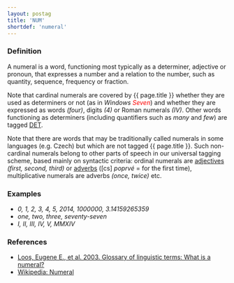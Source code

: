 ```yaml
---
layout: postag
title: 'NUM'
shortdef: 'numeral'
---
```


### Definition

A numeral is a word, functioning most typically as a determiner, adjective or pronoun, that expresses a number and a
relation to the number, such as quantity, sequence, frequency or fraction.

Note that cardinal numerals are covered by {{ page.title }} whether they are used as determiners or not (as in _Windows <span style='color:red'>Seven</span>_) and whether they are expressed as words _(four)_, digits _(4)_ or Roman numerals _(IV)_. Other words functioning as determiners (including quantifiers such as _many_ and _few_) are tagged <a href="DET.html">DET</a>.

Note that there are words that may be traditionally called numerals in some languages (e.g. Czech) but which are not tagged {{ page.title }}. Such non-cardinal numerals belong to other parts of speech in our universal tagging scheme, based mainly on syntactic criteria: ordinal numerals are <a href="ADJ.html">adjectives</a> _(first, second, third)_ or <a href="ADV.html">adverbs</a> ([cs] _poprvé_ = for the first time), multiplicative numerals are adverbs _(once, twice)_ etc.

### Examples

* _0, 1, 2, 3, 4, 5, 2014, 1000000, 3.14159265359_
* _one, two, three, seventy-seven_
* _I, II, III, IV, V, MMXIV_

### References

* <a href="http://www-01.sil.org/linguistics/GlossaryOfLinguisticTerms/WhatIsANumeral.htm">Loos, Eugene E., et al. 2003. Glossary of linguistic terms: What is a numeral?</a>
* <a href="http://en.wikipedia.org/wiki/Numeral_%28linguistics%29">Wikipedia: Numeral</a>

